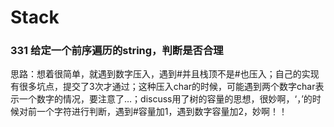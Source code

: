 # Stack

### 331 给定一个前序遍历的string，判断是否合理

思路：想着很简单，就遇到数字压入，遇到#并且栈顶不是#也压入；自己的实现有很多坑点，提交了3次才通过；这种压入char的时候，可能遇到两个数字char表示一个数字的情况，要注意了…；discuss用了树的容量的思想，很妙啊，‘，’的时候对前一个字符进行判断，遇到#容量加1，遇到数字容量加2，妙啊！！
